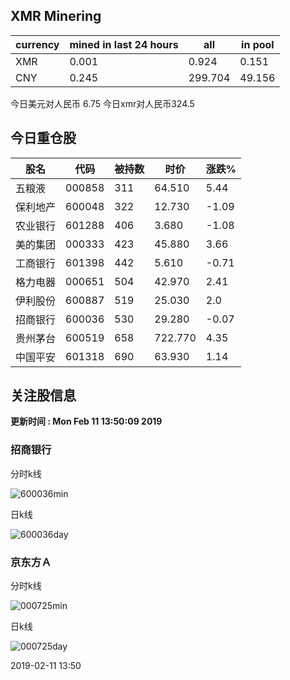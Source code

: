 ## XMR Minering

|currency|mined in last 24 hours|all|in pool|
|---|---|---|---|
|XMR|0.001|0.924|0.151|
|CNY|0.245|299.704|49.156|

今日美元对人民币 6.75	今日xmr对人民币324.5


## 今日重仓股 

|股名|代码|被持数|时价|涨跌%|
|---|---|---|---|---|
|五粮液|000858|311|64.510|5.44|
|保利地产|600048|322|12.730|-1.09|
|农业银行|601288|406|3.680|-1.08|
|美的集团|000333|423|45.880|3.66|
|工商银行|601398|442|5.610|-0.71|
|格力电器|000651|504|42.970|2.41|
|伊利股份|600887|519|25.030|2.0|
|招商银行|600036|530|29.280|-0.07|
|贵州茅台|600519|658|722.770|4.35|
|中国平安|601318|690|63.930|1.14|

## 关注股信息
**更新时间 : Mon Feb 11 13:50:09 2019**
### 招商银行 
分时k线

![600036min](http://image.sinajs.cn/newchart/min/n/sh600036.gif)

日k线

![600036day](http://image.sinajs.cn/newchart/daily/n/sh600036.gif)

### 京东方Ａ 
分时k线

![000725min](http://image.sinajs.cn/newchart/min/n/sz000725.gif)

日k线

![000725day](http://image.sinajs.cn/newchart/daily/n/sz000725.gif)

2019-02-11 13:50